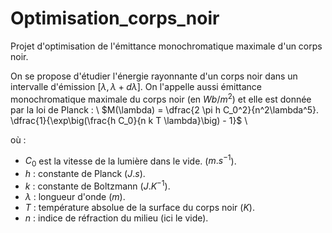 # Optimisation_corps_noir
Projet d'optimisation de l'émittance monochromatique maximale d'un corps noir.

On se propose d'étudier l'énergie rayonnante d'un corps noir dans un intervalle d'émission $[\lambda, \lambda + d\lambda]$. On l'appelle aussi émittance monochromatique maximale du corps noir (en $Wb/m^2$) et elle est donnée par la loi de Planck : \\
$M(\lambda) = \dfrac{2 \pi h C_0^2}{n^2\lambda^5}. \dfrac{1}{\exp\big(\frac{h C_0}{n k T \lambda}\big) - 1}$ \\

où : 

*   $C_0$ est la vitesse de la lumière dans le vide. ($m.s^{-1}$).
* $h$ : constante de Planck ($J.s$).
* $k$ : constante de Boltzmann ($J.K^{-1}$).
* $\lambda$ : longueur d'onde ($m$).
* $T$ : température absolue de la surface du corps noir ($K$).
* $n$ : indice de réfraction du milieu (ici le vide).
